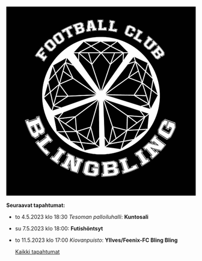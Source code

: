 ![Logo](/img/avatar-icon.png)

**Seuraavat tapahtumat:**

* to 4.5.2023 klo 18:30 *Tesoman palloiluhalli*: **Kuntosali**
* su 7.5.2023 klo 18:00: **Futishöntsyt**
* to 11.5.2023 klo 17:00 *Kiovanpuisto*: **YIlves/Feenix-FC Bling Bling**


  [Kaikki tapahtumat](https://fcblingbling.nimenhuuto.com/events)